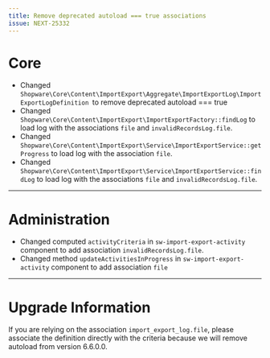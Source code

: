 ```yaml
---
title: Remove deprecated autoload === true associations
issue: NEXT-25332
---
```

# Core
* Changed `Shopware\Core\Content\ImportExport\Aggregate\ImportExportLog\ImportExportLogDefinition `to remove deprecated autoload === true
* Changed `Shopware\Core\Content\ImportExport\ImportExportFactory::findLog` to load log with the associations `file` and `invalidRecordsLog.file`.
* Changed `Shopware\Core\Content\ImportExport\Service\ImportExportService::getProgress` to load log with the association `file`.
* Changed `Shopware\Core\Content\ImportExport\Service\ImportExportService::findLog` to load log with the associations `file` and `invalidRecordsLog.file`.
___
# Administration
* Changed computed `activityCriteria` in `sw-import-export-activity` component to add association `invalidRecordsLog.file`.
* Changed method `updateActivitiesInProgress` in `sw-import-export-activity` component to add association `file`
___
# Upgrade Information
If you are relying on the association `import_export_log.file`, please associate the definition directly with the criteria because we will remove autoload from version 6.6.0.0.

